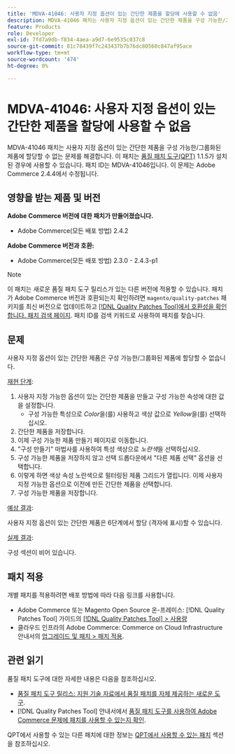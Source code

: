 ```yaml
---
title: 'MDVA-41046: 사용자 지정 옵션이 있는 간단한 제품을 할당에 사용할 수 없음'
description: MDVA-41046 패치는 사용자 지정 옵션이 있는 간단한 제품을 구성 가능한/그룹화된 제품에 할당할 수 없는 문제를 해결합니다. 이 패치는 [Quality Patches Tool (QPT)](https://experienceleague.adobe.com/en/docs/commerce-knowledge-base/kb/announcements/commerce-announcements/magento-quality-patches-released-new-tool-to-self-serve-quality-patches) 1.1.5가 설치된 경우 사용할 수 있습니다. 패치 ID는 MDVA-41046입니다. 이 문제는 Adobe Commerce 2.4.4에서 수정됩니다.
feature: Products
role: Developer
exl-id: 7fd7a9db-f834-4aea-a9d7-6e9535c037c8
source-git-commit: 81c78439f7c243437b7b76dc80560c847af95ace
workflow-type: tm+mt
source-wordcount: '474'
ht-degree: 0%

---
```


# MDVA-41046: 사용자 지정 옵션이 있는 간단한 제품을 할당에 사용할 수 없음

MDVA-41046 패치는 사용자 지정 옵션이 있는 간단한 제품을 구성 가능한/그룹화된 제품에 할당할 수 없는 문제를 해결합니다. 이 패치는 [품질 패치 도구(QPT)](https://experienceleague.adobe.com/en/docs/commerce-knowledge-base/kb/announcements/commerce-announcements/magento-quality-patches-released-new-tool-to-self-serve-quality-patches) 1.1.5가 설치된 경우에 사용할 수 있습니다. 패치 ID는 MDVA-41046입니다. 이 문제는 Adobe Commerce 2.4.4에서 수정됩니다.

## 영향을 받는 제품 및 버전

**Adobe Commerce 버전에 대한 패치가 만들어졌습니다.**

* Adobe Commerce(모든 배포 방법) 2.4.2

**Adobe Commerce 버전과 호환:**

* Adobe Commerce(모든 배포 방법) 2.3.0 - 2.4.3-p1

>[!NOTE]
>
>이 패치는 새로운 품질 패치 도구 릴리스가 있는 다른 버전에 적용할 수 있습니다. 패치가 Adobe Commerce 버전과 호환되는지 확인하려면 `magento/quality-patches` 패키지를 최신 버전으로 업데이트하고 [[!DNL Quality Patches Tool]에서 호환성을 확인합니다. 패치 검색 페이지](https://experienceleague.adobe.com/en/docs/commerce-knowledge-base/kb/announcements/commerce-announcements/magento-quality-patches-released-new-tool-to-self-serve-quality-patches). 패치 ID를 검색 키워드로 사용하여 패치를 찾습니다.

## 문제

사용자 지정 옵션이 있는 간단한 제품은 구성 가능한/그룹화된 제품에 할당할 수 없습니다.

<u>재현 단계</u>:

1. 사용자 지정 가능한 옵션이 있는 간단한 제품을 만들고 구성 가능한 속성에 대한 값을 설정합니다.
   * 구성 가능한 특성으로 *Color*&#x200B;을(를) 사용하고 색상 값으로 *Yellow*&#x200B;을(를) 선택하십시오.
1. 간단한 제품을 저장합니다.
1. 이제 구성 가능한 제품 만들기 페이지로 이동합니다.
1. &quot;구성 만들기&quot; 마법사를 사용하여 특성 색상으로 *노란색*&#x200B;을 선택하십시오.
1. 구성 가능한 제품을 저장하지 않고 선택 드롭다운에서 &quot;다른 제품 선택&quot; 옵션을 선택합니다.
1. 이렇게 하면 색상 속성 노란색으로 필터링된 제품 그리드가 열립니다. 이제 사용자 지정 가능한 옵션으로 이전에 만든 간단한 제품을 선택합니다.
1. 구성 가능한 제품을 저장합니다.

<u>예상 결과</u>:

사용자 지정 옵션이 있는 간단한 제품은 6단계에서 할당 (격자에 표시)할 수 있습니다.

<u>실제 결과</u>:

구성 섹션이 비어 있습니다.

## 패치 적용

개별 패치를 적용하려면 배포 방법에 따라 다음 링크를 사용합니다.

* Adobe Commerce 또는 Magento Open Source 온-프레미스: [!DNL Quality Patches Tool] 가이드의 [[!DNL Quality Patches Tool] > 사용량](/help/tools/quality-patches-tool/usage.md)
* 클라우드 인프라의 Adobe Commerce: Commerce on Cloud Infrastructure 안내서의 [업그레이드 및 패치 > 패치 적용](https://experienceleague.adobe.com/docs/commerce-cloud-service/user-guide/develop/upgrade/apply-patches.html).

## 관련 읽기

품질 패치 도구에 대한 자세한 내용은 다음을 참조하십시오.

* [품질 패치 도구 릴리스: 지원 기술 자료에서 품질 패치를 자체 제공하는 새로운 도구](https://experienceleague.adobe.com/en/docs/commerce-knowledge-base/kb/announcements/commerce-announcements/magento-quality-patches-released-new-tool-to-self-serve-quality-patches).
* [!DNL Quality Patches Tool] 안내서에서 [품질 패치 도구를 사용하여 Adobe Commerce 문제에 패치를 사용할 수 있는지 확인](/help/tools/quality-patches-tool/patches-available-in-qpt/check-patch-for-magento-issue-with-magento-quality-patches.md).

QPT에서 사용할 수 있는 다른 패치에 대한 정보는 [QPT에서 사용할 수 있는 패치](https://support.magento.com/hc/en-us/sections/360010506631-Patches-available-in-MQP-tool-) 섹션을 참조하십시오.
